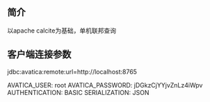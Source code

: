 ## 简介
以apache calcite为基础，单机联邦查询

## 客户端连接参数
jdbc:avatica:remote:url=http://localhost:8765

AVATICA_USER: root
AVATICA_PASSWORD: jDGkzCjYYjvZnLz4iWpv
AUTHENTICATION: BASIC
SERIALIZATION: JSON

